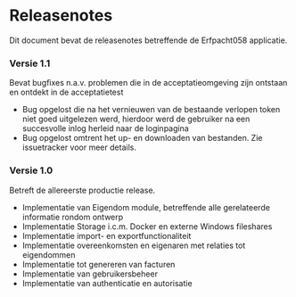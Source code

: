# Releasenotes
Dit document bevat de releasenotes betreffende de Erfpacht058 applicatie.

### Versie 1.1
Bevat bugfixes n.a.v. problemen die in de acceptatieomgeving zijn ontstaan en ontdekt in de acceptatietest
* Bug opgelost die na het vernieuwen van de bestaande verlopen token niet goed uitgelezen werd, hierdoor werd de gebruiker na een succesvolle inlog herleid naar de loginpagina
* Bug opgelost omtrent het up- en downloaden van bestanden. Zie issuetracker voor meer details. 

### Versie 1.0
Betreft de allereerste productie release. 
* Implementatie van Eigendom module, betreffende alle gerelateerde informatie rondom ontwerp
* Implementatie Storage i.c.m. Docker en externe Windows fileshares
* Implementatie import- en exportfunctionaliteit
* Implementatie overeenkomsten en eigenaren met relaties tot eigendommen
* Implementatie tot genereren van facturen
* Implementatie van gebruikersbeheer
* Implementatie van authenticatie en autorisatie